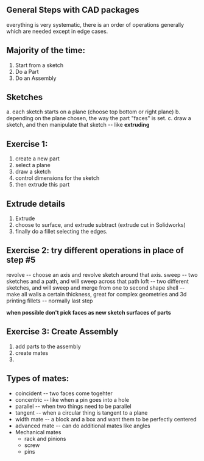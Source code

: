 ## General Steps with CAD packages

everything is very systematic, there is an order of operations generally which are needed except in edge cases.

## Majority of the time:

1. Start from a sketch
2. Do a Part
3. Do an Assembly

## Sketches

a. each sketch starts on a plane (choose top bottom or right plane)
b. depending on the plane chosen, the way the part "faces" is set.
c. draw a sketch, and then manipulate that sketch -- like **extruding**


## Exercise 1:

1. create a new part
2. select a plane
3. draw a sketch
4. control dimensions for the sketch
5. then extrude this part

## Extrude details

1. Extrude
2. choose to surface, and extrude subtract (extrude cut in Solidworks)
3. finally do a fillet selecting the edges.

 
## Exercise 2: try different operations in place of step #5

revolve -- choose an axis and revolve sketch around that axis.
sweep -- two sketches and a path, and will sweep across that path
loft -- two different sketches, and will sweep and merge from one to second shape
shell -- make all walls a certain thickness, great for complex geometries and 3d printing
fillets -- normally last step

**when possible don't pick faces as new sketch surfaces of parts**


## Exercise 3: Create Assembly

1. add parts to the assembly
2. create mates
3. 

## Types of mates:
* coincident -- two faces come togehter
* concentric -- like when a pin goes into a hole
* parallel -- when two things need to be parallel
* tangent -- when a circular thing is tangent to a plane
* width mate -- a block and a box and want them to be perfectly centered
* advanced mate -- can do additional mates like angles
* Mechanical mates
  * rack and pinions
  * screw
  * pins
